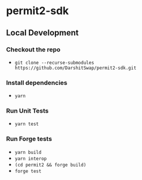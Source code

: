 # permit2-sdk

## Local Development

### Checkout the repo
- `git clone --recurse-submodules https://github.com/DarshitSwap/permit2-sdk.git`

### Install dependencies
- `yarn`

### Run Unit Tests
- `yarn test`

### Run Forge tests
- `yarn build`
- `yarn interop`
- `(cd permit2 && forge build)`
- `forge test`
